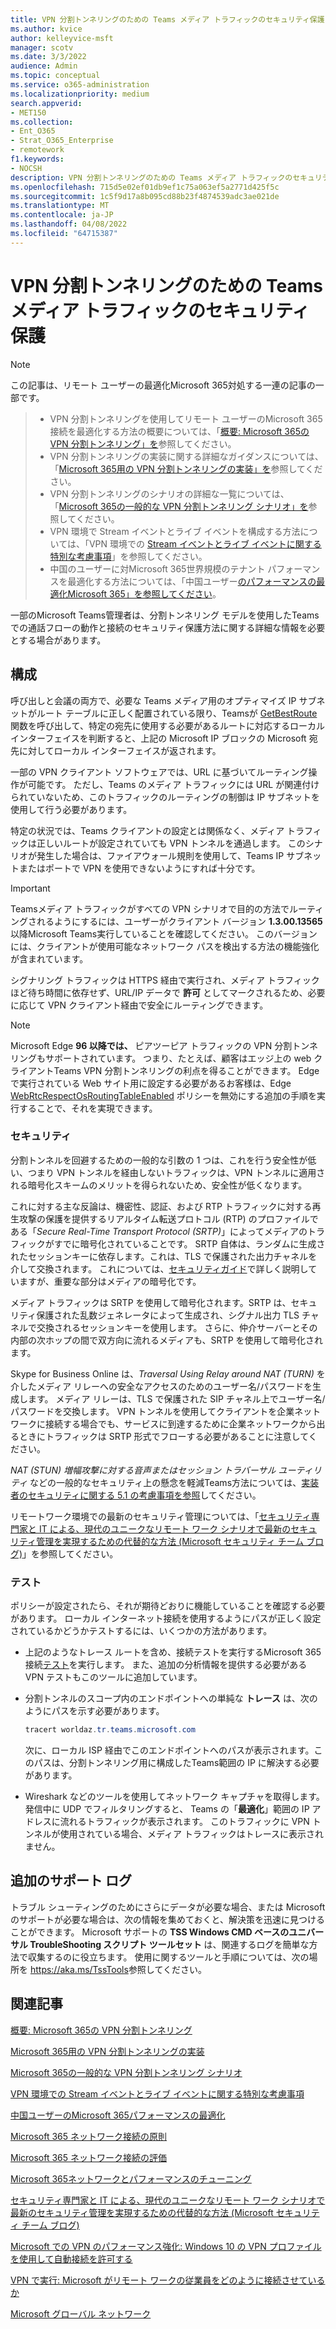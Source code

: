 ```yaml
---
title: VPN 分割トンネリングのための Teams メディア トラフィックのセキュリティ保護
ms.author: kvice
author: kelleyvice-msft
manager: scotv
ms.date: 3/3/2022
audience: Admin
ms.topic: conceptual
ms.service: o365-administration
ms.localizationpriority: medium
search.appverid:
- MET150
ms.collection:
- Ent_O365
- Strat_O365_Enterprise
- remotework
f1.keywords:
- NOCSH
description: VPN 分割トンネリングのための Teams メディア トラフィックのセキュリティ保護
ms.openlocfilehash: 715d5e02ef01db9ef1c75a063ef5a2771d425f5c
ms.sourcegitcommit: 1c5f9d17a8b095cd88b23f4874539adc3ae021de
ms.translationtype: MT
ms.contentlocale: ja-JP
ms.lasthandoff: 04/08/2022
ms.locfileid: "64715387"
---
```

# <a name="securing-teams-media-traffic-for-vpn-split-tunneling"></a>VPN 分割トンネリングのための Teams メディア トラフィックのセキュリティ保護

>[!NOTE]
>この記事は、リモート ユーザーの最適化Microsoft 365対処する一連の記事の一部です。

>- VPN 分割トンネリングを使用してリモート ユーザーのMicrosoft 365接続を最適化する方法の概要については、「[概要: Microsoft 365の VPN 分割トンネリング」を](microsoft-365-vpn-split-tunnel.md)参照してください。
>- VPN 分割トンネリングの実装に関する詳細なガイダンスについては、「[Microsoft 365用の VPN 分割トンネリングの実装」を](microsoft-365-vpn-implement-split-tunnel.md)参照してください。
>- VPN 分割トンネリングのシナリオの詳細な一覧については、「[Microsoft 365の一般的な VPN 分割トンネリング シナリオ」を](microsoft-365-vpn-common-scenarios.md)参照してください。
>- VPN 環境で Stream イベントとライブ イベントを構成する方法については、「VPN 環境での [Stream イベントとライブ イベントに関する特別な考慮事項](microsoft-365-vpn-stream-and-live-events.md)」を参照してください。
>- 中国のユーザーに対Microsoft 365世界規模のテナント パフォーマンスを最適化する方法については、「中国ユーザー[のパフォーマンスの最適化Microsoft 365」を参照してください](microsoft-365-networking-china.md)。

一部のMicrosoft Teams管理者は、分割トンネリング モデルを使用したTeamsでの通話フローの動作と接続のセキュリティ保護方法に関する詳細な情報を必要とする場合があります。

## <a name="configuration"></a>構成

呼び出しと会議の両方で、必要な Teams メディア用のオプティマイズ IP サブネットがルート テーブルに正しく配置されている限り、Teamsが [GetBestRoute](/windows/win32/api/iphlpapi/nf-iphlpapi-getbestroute) 関数を呼び出して、特定の宛先に使用する必要があるルートに対応するローカル インターフェイスを判断すると、上記の Microsoft IP ブロックの Microsoft 宛先に対してローカル インターフェイスが返されます。

一部の VPN クライアント ソフトウェアでは、URL に基づいてルーティング操作が可能です。 ただし、Teams のメディア トラフィックには URL が関連付けられていないため、このトラフィックのルーティングの制御は IP サブネットを使用して行う必要があります。

特定の状況では、Teams クライアントの設定とは関係なく、メディア トラフィックは正しいルートが設定されていても VPN トンネルを通過します。 このシナリオが発生した場合は、ファイアウォール規則を使用して、Teams IP サブネットまたはポートで VPN を使用できないようにすれば十分です。

>[!IMPORTANT]
>Teamsメディア トラフィックがすべての VPN シナリオで目的の方法でルーティングされるようにするには、ユーザーがクライアント バージョン **1.3.00.13565** 以降Microsoft Teams実行していることを確認してください。 このバージョンには、クライアントが使用可能なネットワーク パスを検出する方法の機能強化が含まれています。

シグナリング トラフィックは HTTPS 経由で実行され、メディア トラフィックほど待ち時間に依存せず、URL/IP データで **許可** としてマークされるため、必要に応じて VPN クライアント経由で安全にルーティングできます。

>[!NOTE]
>Microsoft Edge **96 以降では、** ピアツーピア トラフィックの VPN 分割トンネリングもサポートされています。 つまり、たとえば、顧客はエッジ上の web クライアントTeams VPN 分割トンネリングの利点を得ることができます。 Edge で実行されている Web サイト用に設定する必要があるお客様は、Edge [WebRtcRespectOsRoutingTableEnabled](/deployedge/microsoft-edge-policies#webrtcrespectosroutingtableenabled) ポリシーを無効にする追加の手順を実行することで、それを実現できます。

### <a name="security"></a>セキュリティ

分割トンネルを回避するための一般的な引数の 1 つは、これを行う安全性が低い、つまり VPN トンネルを経由しないトラフィックは、VPN トンネルに適用される暗号化スキームのメリットを得られないため、安全性が低くなります。

これに対する主な反論は、機密性、認証、および RTP トラフィックに対する再生攻撃の保護を提供するリアルタイム転送プロトコル (RTP) のプロファイルである「_Secure Real-Time Transport Protocol (SRTP)_」によってメディアのトラフィックがすでに暗号化されていることです。  SRTP 自体は、ランダムに生成されたセッションキーに依存します。これは、TLS で保護された出力チャネルを介して交換されます。 これについては、[セキュリティガイド](/skypeforbusiness/optimizing-your-network/security-guide-for-skype-for-business-online)で詳しく説明していますが、重要な部分はメディアの暗号化です。

メディア トラフィックは SRTP を使用して暗号化されます。SRTP は、セキュリティ保護された乱数ジェネレータによって生成され、シグナル出力 TLS チャネルで交換されるセッションキーを使用します。 さらに、仲介サーバーとその内部の次ホップの間で双方向に流れるメディアも、SRTP を使用して暗号化されます。

Skype for Business Online は、_Traversal Using Relay around NAT (TURN)_ を介したメディア リレーへの安全なアクセスのためのユーザー名/パスワードを生成します。 メディア リレーは、TLS で保護された SIP チャネル上でユーザー名/パスワードを交換します。 VPN トンネルを使用してクライアントを企業ネットワークに接続する場合でも、サービスに到達するために企業ネットワークから出るときにトラフィックは SRTP 形式でフローする必要があることに注意してください。

_NAT (STUN) 増幅攻撃に対する音声またはセッション トラバーサル ユーティリティ_ などの一般的なセキュリティ上の懸念を軽減Teams方法については、[実装者のセキュリティに関する 5.1 の考慮事項を参照](/openspecs/office_protocols/ms-ice2/69525351-8c68-4864-b8a6-04bfbc87785c)してください。

リモートワーク環境での最新のセキュリティ管理については、「[セキュリティ専門家と IT による、現代のユニークなリモート ワーク シナリオで最新のセキュリティ管理を実現するための代替的な方法 (Microsoft セキュリティ チーム ブログ)](https://www.microsoft.com/security/blog/2020/03/26/alternative-security-professionals-it-achieve-modern-security-controls-todays-unique-remote-work-scenarios/)」を参照してください。

### <a name="testing"></a>テスト

ポリシーが設定されたら、それが期待どおりに機能していることを確認する必要があります。 ローカル インターネット接続を使用するようにパスが正しく設定されているかどうかテストするには、いくつかの方法があります。

- 上記のようなトレース ルートを含め、接続テストを実行するMicrosoft 365接続[テスト](https://aka.ms/netonboard)を実行します。 また、追加の分析情報を提供する必要がある VPN テストもこのツールに追加しています。

- 分割トンネルのスコープ内のエンドポイントへの単純な **トレース** は、次のようにパスを示す必要があります。

  ```powershell
  tracert worldaz.tr.teams.microsoft.com
  ```

  次に、ローカル ISP 経由でこのエンドポイントへのパスが表示されます。このパスは、分割トンネリング用に構成したTeams範囲の IP に解決する必要があります。

- Wireshark などのツールを使用してネットワーク キャプチャを取得します。  発信中に UDP でフィルタリングすると、 Teams の「**最適化**」範囲の IP アドレスに流れるトラフィックが表示されます。 このトラフィックに VPN トンネルが使用されている場合、メディア トラフィックはトレースに表示されません。

## <a name="additional-support-logs"></a>追加のサポート ログ

トラブル シューティングのためにさらにデータが必要な場合、または Microsoft のサポートが必要な場合は、次の情報を集めておくと、解決策を迅速に見つけることができます。 Microsoft サポートの **TSS Windows CMD ベースのユニバーサル TroubleShooting スクリプト ツールセット** は、関連するログを簡単な方法で収集するのに役立ちます。 使用に関するツールと手順については、次の場所を <https://aka.ms/TssTools>参照してください。

## <a name="related-articles"></a>関連記事

[概要: Microsoft 365の VPN 分割トンネリング](microsoft-365-vpn-split-tunnel.md)

[Microsoft 365用の VPN 分割トンネリングの実装](microsoft-365-vpn-implement-split-tunnel.md)

[Microsoft 365の一般的な VPN 分割トンネリング シナリオ](microsoft-365-vpn-common-scenarios.md)

[VPN 環境での Stream イベントとライブ イベントに関する特別な考慮事項](microsoft-365-vpn-stream-and-live-events.md)

[中国ユーザーのMicrosoft 365パフォーマンスの最適化](microsoft-365-networking-china.md)

[Microsoft 365 ネットワーク接続の原則](microsoft-365-network-connectivity-principles.md)

[Microsoft 365 ネットワーク接続の評価](assessing-network-connectivity.md)

[Microsoft 365ネットワークとパフォーマンスのチューニング](network-planning-and-performance.md)

[セキュリティ専門家と IT による、現代のユニークなリモート ワーク シナリオで最新のセキュリティ管理を実現するための代替的な方法 (Microsoft セキュリティ チーム ブログ)](https://www.microsoft.com/security/blog/2020/03/26/alternative-security-professionals-it-achieve-modern-security-controls-todays-unique-remote-work-scenarios/)

[Microsoft での VPN のパフォーマンス強化: Windows 10 の VPN プロファイルを使用して自動接続を許可する](https://www.microsoft.com/itshowcase/enhancing-remote-access-in-windows-10-with-an-automatic-vpn-profile)

[VPN で実行: Microsoft がリモート ワークの従業員をどのように接続させているか](https://www.microsoft.com/itshowcase/blog/running-on-vpn-how-microsoft-is-keeping-its-remote-workforce-connected/?elevate-lv)

[Microsoft グローバル ネットワーク](/azure/networking/microsoft-global-network)
